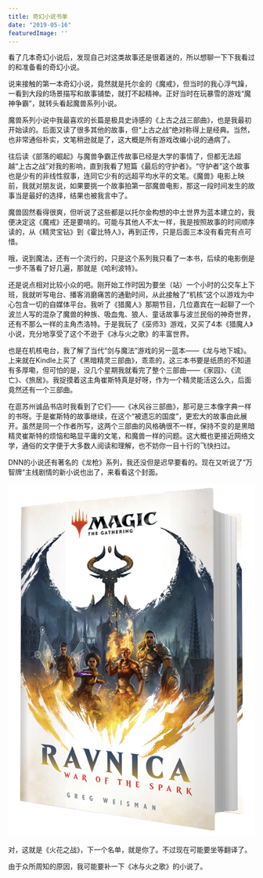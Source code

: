 ```yaml
---
title: 奇幻小说书单
date: "2019-05-16"
featuredImage: ''
---
```


看了几本奇幻小说后，发现自己对这类故事还是很着迷的，所以想聊一下下我看过的和准备看的奇幻小说。

说来接触的第一本奇幻小说，竟然就是托尔金的《魔戒》，但当时的我心浮气躁，一看到大段的场景描写和故事铺垫，就打不起精神。正好当时在玩暴雪的游戏“魔神争霸”，就转头看起魔兽系列小说。

魔兽系列小说中我最喜欢的长篇是极具史诗感的《上古之战三部曲》，也是我最初开始读的。后面又读了很多其他的故事，但“上古之战”绝对称得上是经典。当然，也非常通俗朴实，文笔稍逊就是了，这大概是所有游戏改编小说的通病了。

往后读《部落的崛起》与魔兽争霸正传故事已经是大学的事情了，但都无法超越“上古之战”对我的影响，直到我看了短篇《最后的守护者》。“守护者”这个故事也是少有的非线性叙事，连同它少有的远超平均水平的文笔。《魔兽》电影上映前，我就对朋友说，如果要挑一个故事拍第一部魔兽电影，那这一段时间发生的故事当是最好的选择，结果也被我言中了。

魔兽固然看得很爽，但听说了这些都是以托尔金构想的中土世界为蓝本建立的，我便决定这《魔戒》还是要啃的。可能与其他人不太一样，我是按照故事的时间顺序读的，从《精灵宝钻》到《霍比特人》，再到正传，只是后面三本没有看完有点可惜。

哦，说到魔法，还有一个流行的，只是这个系列我只看了一本书，后续的电影倒是一步不落看了好几遍，那就是《哈利波特》。

还是说点相对比较小众的吧。刚开始工作时因为要坐（站）一个小时的公交车上下班，我就听写电台、播客消磨痛苦的通勤时间，从此接触了“机核”这个以游戏为中心包含一切的自媒体平台。我听了《猎魔人》那期节目，几位嘉宾在一起聊了一个波兰人写的混杂了魔兽的种族、吸血鬼、狼人、童话故事与波兰民俗的神奇世界，还有不那么一样的主角杰洛特。于是我玩了《巫师3》游戏，又买了4本《猎魔人》小说，充分地享受了这个不逊于《冰与火之歌》的丰富世界。

也是在机核电台，我了解了当代“剑与魔法”游戏的另一蓝本——《龙与地下城》。上来就在Kindle上买了《黑暗精灵三部曲》，乖乖的，这三本书要是纸质的不知道有多厚嘞，但可怕的是，没几个星期我就看完了整个三部曲——《家园》、《流亡》、《旅居》。我捉摸着这主角崔斯特真是好呀，作为一个精灵能活这么久，后面竟然还有一个三部曲。

在逛苏州诚品书店时我看到了它们——《冰风谷三部曲》，那可是三本像字典一样的书呀。于是崔斯特的故事继续，在这个“被遗忘的国度”，更宏大的故事由此展开。虽然是同一个作者所写，这两个三部曲的风格确很不一样，保持不变的是黑暗精灵崔斯特的烦恼和略显平庸的文笔，和魔兽一样的问题。这大概也更接近网络文学，通俗的文字便于大多数人阅读和理解，也不妨你一目十行的飞快扫过。

DNN的小说还有著名的《龙枪》系列，我还没但是迟早要看的。现在又听说了”万智牌“主线剧情的新小说也出了，来看看这个封面。

![](ravnica-HC-copy.png)

对，这就是《火花之战》，下一个名单，就是你了。不过现在可能要坐等翻译了。

由于众所周知的原因，我可能要补一下《冰与火之歌》的小说了。